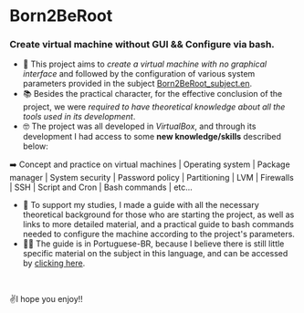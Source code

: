 # Born2BeRoot
<h3>Create virtual machine without GUI &amp;&amp; Configure via bash.</h3>

- 🎯 This project aims to *create a virtual machine with no graphical interface* and followed by the configuration of various system parameters provided in the subject [Born2BeRoot_subject.en](https://github.com/pin3dev/Born2BeRoot/blob/main/Born2BeRoot_subject.en.pdf).
- 📚 Besides the practical character, for the effective conclusion of the project, we were *required to have theoretical knowledge about all the tools used in its development*.
- 🤓 The project was all developed in *VirtualBox*, and through its development I had access to some **new knowledge/skills** described below:
<p> ➡️ Concept and practice on virtual machines | Operating system | Package manager | System security | Password policy | Partitioning | LVM | Firewalls | SSH | Script and Cron | Bash commands | etc...
<br>
  
- 🖖 To support my studies, I made a guide with all the necessary theoretical background for those who are starting the project, as well as links to more detailed material, and a practical guide to bash commands needed to configure the machine according to the project's parameters. 
- 💚💛 The guide is in Portuguese-BR, because I believe there is still little specific material on the subject in this language, and can be accessed by [clicking here](https://pin3dev.gitbook.io/projetos/).
<br>

✌️I hope you enjoy!!
